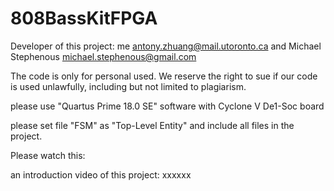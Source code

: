 # 808BassKitFPGA

Developer of this project: me <antony.zhuang@mail.utoronto.ca> and Michael Stephenous <michael.stephenous@gmail.com>

The code is only for personal used. We reserve the right to sue if our code is used unlawfully, including but not limited to plagiarism.

please use "Quartus Prime 18.0 SE" software with Cyclone V De1-Soc board

please set file "FSM" as "Top-Level Entity" and include all files in the project.

Please watch this:

an introduction video of this project: xxxxxx
